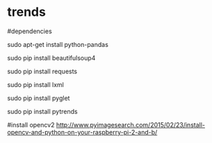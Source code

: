 # trends


#dependencies

sudo apt-get install python-pandas

sudo pip install beautifulsoup4

sudo pip install requests

sudo pip install lxml

sudo pip install pyglet

sudo pip install pytrends


#install opencv2
http://www.pyimagesearch.com/2015/02/23/install-opencv-and-python-on-your-raspberry-pi-2-and-b/

